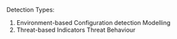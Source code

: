 Detection Types:
  1. Environment-based
     Configuration detection
     Modelling
  3. Threat-based
     Indicators
     Threat Behaviour
